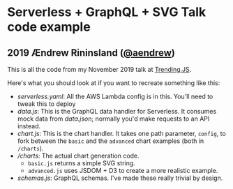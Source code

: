 # Serverless + GraphQL + SVG Talk code example

## 2019 Ændrew Rininsland ([@aendrew][twitter])

This is all the code from my November 2019 talk at [Trending.JS][meetup].

Here's what you should look at if you want to recreate something like this:

- _serverless.yaml_: All the AWS Lambda config is in this. You'll need to tweak this to deploy
- _data.js_: This is the GraphQL data handler for Serverless.
  It consumes mock data from _data.json_; normally you'd make requests to an API instead.
- _chart.js_: This is the chart handler. It takes one path parameter, `config`, to
  fork between the `basic` and the `advanced` chart examples (both in `/charts`).
- _/charts_: The actual chart generation code.
  - `basic.js` returns a simple SVG string.
  - `advanced.js` uses JSDOM + D3 to create a more realistic example.
- _schemas.js_: GraphQL schemas. I've made these really trivial by design.

[twitter]: https://www.twitter.com/aendrew
[meetup]: https://www.meetup.com/Burns-Sheehan-London-Events/events/266017702/
